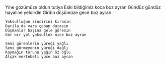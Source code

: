 ---
---
Yine gözümüze oldun tutiya
    Eski bildiğimiz koca boz ayran
    Gündüz gündüz hayaline yeldirdin
    Girdin düşümüze gece boz ayran
    
    Yoksulluğun zincirini kırasın
    Darila da vara çoban durasın
    Düşmanlar başına gele göresin
    Gör bir yol yoksulluk nice boz ayran

    Seni görenlerin yüreği yağlı
    Seni görmeyenin yüreği dağlı
    Kaymağın torunu yağın öz oğlu
    Alçak mertebeli yüce boz ayran


